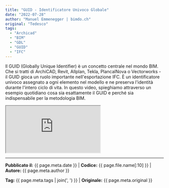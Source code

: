 ```yaml
---
title: "GUID - Identificatore Univoco Globale"
date: "2022-07-28"
author: "Manuel Emmenegger | bimdo.ch"
original: "Tedesco"
tags: 
  - "Archicad"
  - "BIM"
  - "GDL"
  - "GUID"
  - "IFC"
---
```


Il GUID (Globally Unique Identifier) è un concetto centrale nel mondo BIM. Che si tratti di ArchiCAD, Revit, Allplan, Tekla, PlancalNova o Vectorworks - il GUID gioca un ruolo importante nell'esportazione IFC. È un identificatore univoco assegnato a ogni elemento nel modello e ne preserva l'identità durante l'intero ciclo di vita. In questo video, spieghiamo attraverso un esempio quotidiano cosa sia esattamente il GUID e perché sia indispensabile per la metodologia BIM.


<div class="video-container">
  <iframe src="https://www.youtube.com/embed/E9-iy4lQoKs?si=4aNjkfPkLcrKbcS7" 
          allowfullscreen>
  </iframe>
</div>

---
**Pubblicato il:** {{ page.meta.date }} | **Codice:** {{ page.file.name[:10] }}  | **Autore:** {{ page.meta.author }}

**Tag:** {{ page.meta.tags | join(', ') }} | **Originale:** {{ page.meta.original }}
